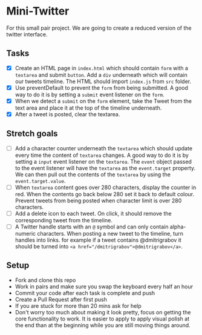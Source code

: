 # Mini-Twitter

For this small pair project. We are going to create a reduced version of the twitter interface.

## Tasks

- [x] Create an HTML page in `index.html` which should contain `form` with a `textarea` and submit `button`. Add a `div` underneath which will contain our tweets timeline. The HTML should import `index.js` from `src` folder.
- [x] Use preventDefault to prevent the `form` from being submitted. A good way to do it is by setting a `submit` event listener on the `form`.
- [x] When we detect a `submit` on the `form` element, take the Tweet from the text area and place it at the top of the timeline underneath.
- [x] After a tweet is posted, clear the textarea.

## Stretch goals

- [ ] Add a character counter underneath the `textarea` which should update every time the content of `textarea` changes. A good way to do it is by setting a `input` event listener on the `textarea`. The `event` object passed to the event listener will have the `textarea` as the `event.target` property. We can then pull out the contents of the `textarea` by using the `event.target.value`.
- [ ] When `textarea` content goes over 280 characters, display the counter in red. When the contents go back below 280 set it back to default colour. Prevent tweets from being posted when character limit is over 280 characters.
- [ ] Add a delete icon to each tweet. On click, it should remove the corresponding tweet from the timeline.
- [ ] A Twitter handle starts with an `@` symbol and can only contain alpha-numeric characters. When posting a new tweet to the timeline, turn handles into links. for example if a tweet contains @dmitrigrabov it should be turned into `<a href="/dmitrigrabov">@dmitrigrabov</a>`.

## Setup

- Fork and clone this repo
- Work in pairs and make sure you swap the keyboard every half an hour
- Commit your code after each task is complete and push
- Create a Pull Request after first push
- If you are stuck for more than 20 mins ask for help
- Don't worry too much about making it look pretty, focus on getting the core functionality to work. It is easier to apply to apply visual polish at the end than at the beginning while you are still moving things around.
